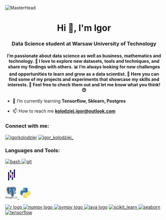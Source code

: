 ![MasterHead](https://www.analyticsinsight.net/wp-content/uploads/2020/03/AI_Animated.gif)

<h1 align="center">Hi 👋, I'm Igor</h1>
<h3 align="center">Data Science student at Warsaw University of Technology</h3>
<h4 align="center">I’m passionate about data science as well as business, mathematics and technology. 🚀 I love to explore new datasets, tools and techniques, and share my findings with others. 📊 I’m always looking for new challenges and opportunities to learn and grow as a data scientist. 💯 Here you can find some of my projects and experiments that showcase my skills and interests. 🤖 Feel free to check them out and let me know what you think! 😊</h4>

- 🌱 I’m currently learning **Tensorflow, Sklearn, Postgres**

- 📫 How to reach me **kolodziej.igor@outlook.com**

<h3 align="left">Connect with me:</h3>
<p align="left">
<a href="https://linkedin.com/in/igorkolodziej" target="blank"><img align="center" src="https://raw.githubusercontent.com/rahuldkjain/github-profile-readme-generator/master/src/images/icons/Social/linked-in-alt.svg" alt="igorkolodziej" height="30" width="40" /></a>
<a href="https://instagram.com/igor_kolodziej_" target="blank"><img align="center" src="https://raw.githubusercontent.com/rahuldkjain/github-profile-readme-generator/master/src/images/icons/Social/instagram.svg" alt="igor_kolodziej_" height="30" width="40" /></a>
</p>

<h3 align="left">Languages and Tools:</h3>
<p align="left"> 
<a href="Tech Stack" target="_blank" rel="noreferrer"> 
<img src="https://th.bing.com/th/id/R.08260e63a1c453f82f5ec1b37e2e6243?rik=D1%2bXU8aEWRyEuA&pid=ImgRaw&r=0" alt="bash" width="52" height="40"/> </a>

<a href="https://git-scm.com/" target="_blank" rel="noreferrer"> 
<img src="https://www.vectorlogo.zone/logos/git-scm/git-scm-icon.svg" alt="git" width="40" height="40"/> </a> <a href="https://pandas.pydata.org/" target="_blank" rel="noreferrer"> 

<img src="https://raw.githubusercontent.com/devicons/devicon/2ae2a900d2f041da66e950e4d48052658d850630/icons/pandas/pandas-original.svg" alt="pandas" width="40" height="40"/> </a> <a href="https://www.postgresql.org" target="_blank" rel="noreferrer"> 

<img src="https://raw.githubusercontent.com/devicons/devicon/master/icons/postgresql/postgresql-original-wordmark.svg" alt="postgresql" width="40" height="40"/> </a> 
<a href="https://www.python.org" target="_blank" rel="noreferrer"> 
<img src="https://raw.githubusercontent.com/devicons/devicon/master/icons/python/python-original.svg" alt="python" width="40" height="40"/>   

<img src="https://cdn.jsdelivr.net/gh/devicons/devicon/icons/r/r-original.svg" height="40" width="52" alt="r logo"  />
  <img src="https://cdn.jsdelivr.net/gh/devicons/devicon/icons/numpy/numpy-original.svg" height="40" width="52" alt="numpy logo"  />
  <img src="https://www.sympy.org/static/images/logo.png" height="40" width="52" alt="sympy logo"  />
  <img src="https://cdn.jsdelivr.net/gh/devicons/devicon/icons/java/java-original.svg" height="40" width="52" alt="java logo"  /></a> <a href="https://scikit-learn.org/" target="_blank" rel="noreferrer"> 
  <img src="https://upload.wikimedia.org/wikipedia/commons/0/05/Scikit_learn_logo_small.svg" alt="scikit_learn" width="40" height="40"/> </a> 
  <a href="https://seaborn.pydata.org/" target="_blank" rel="noreferrer"> <img src="https://seaborn.pydata.org/_images/logo-mark-lightbg.svg" alt="seaborn" width="40" height="40"/> </a> 
  <a href="https://www.tensorflow.org" target="_blank" rel="noreferrer"> <img src="https://www.vectorlogo.zone/logos/tensorflow/tensorflow-icon.svg" alt="tensorflow" width="40" height="40"/> </a> 
  </p>
